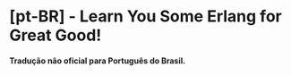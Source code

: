 # [pt-BR] - Learn You Some Erlang for Great Good!
#### Tradução não oficial para Português do Brasil.
